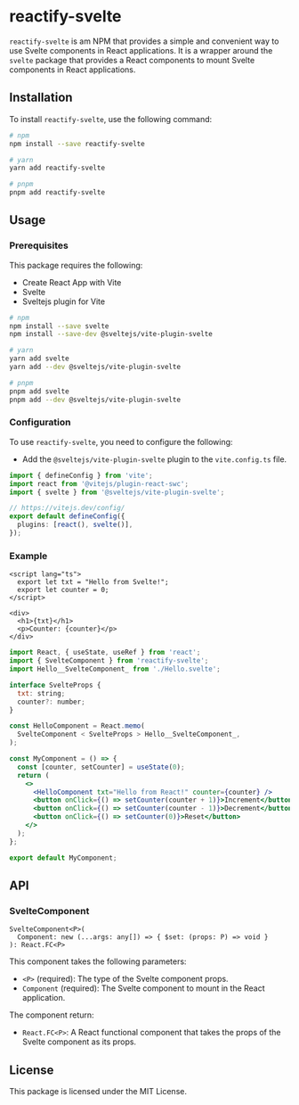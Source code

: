 # reactify-svelte

`reactify-svelte` is am NPM that provides a simple and convenient way to use Svelte components in React applications. It is a wrapper around the `svelte` package that provides a React components to mount Svelte components in React applications.

## Installation

To install `reactify-svelte`, use the following command:

```bash
# npm
npm install --save reactify-svelte

# yarn
yarn add reactify-svelte

# pnpm
pnpm add reactify-svelte
```

## Usage

### Prerequisites

This package requires the following:

- Create React App with Vite
- Svelte
- Sveltejs plugin for Vite

```bash
# npm
npm install --save svelte
npm install --save-dev @sveltejs/vite-plugin-svelte

# yarn
yarn add svelte
yarn add --dev @sveltejs/vite-plugin-svelte

# pnpm
pnpm add svelte
pnpm add --dev @sveltejs/vite-plugin-svelte
```

### Configuration

To use `reactify-svelte`, you need to configure the following:

- Add the `@sveltejs/vite-plugin-svelte` plugin to the `vite.config.ts` file.

```ts
import { defineConfig } from 'vite';
import react from '@vitejs/plugin-react-swc';
import { svelte } from '@sveltejs/vite-plugin-svelte';

// https://vitejs.dev/config/
export default defineConfig({
  plugins: [react(), svelte()],
});
```

### Example

```svelte
<script lang="ts">
  export let txt = "Hello from Svelte!";
  export let counter = 0;
</script>

<div>
  <h1>{txt}</h1>
  <p>Counter: {counter}</p>
</div>

```

```jsx
import React, { useState, useRef } from 'react';
import { SvelteComponent } from 'reactify-svelte';
import Hello__SvelteComponent_ from './Hello.svelte';

interface SvelteProps {
  txt: string;
  counter?: number;
}

const HelloComponent = React.memo(
  SvelteComponent < SvelteProps > Hello__SvelteComponent_,
);

const MyComponent = () => {
  const [counter, setCounter] = useState(0);
  return (
    <>
      <HelloComponent txt="Hello from React!" counter={counter} />
      <button onClick={() => setCounter(counter + 1)}>Increment</button>
      <button onClick={() => setCounter(counter - 1)}>Decrement</button>
      <button onClick={() => setCounter(0)}>Reset</button>
    </>
  );
};

export default MyComponent;
```

## API

### SvelteComponent

```tsx
SvelteComponent<P>(
  Component: new (...args: any[]) => { $set: (props: P) => void }
): React.FC<P>
```

This component takes the following parameters:

- `<P>` (required): The type of the Svelte component props.
- `Component` (required): The Svelte component to mount in the React application.

The component return:

- `React.FC<P>`: A React functional component that takes the props of the Svelte component as its props.

## License

This package is licensed under the MIT License.
